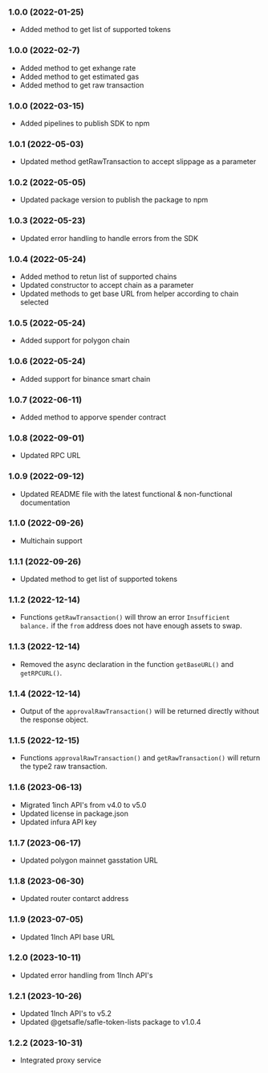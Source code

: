 ### 1.0.0 (2022-01-25)

- Added method to get list of supported tokens

### 1.0.0 (2022-02-7)

- Added method to get exhange rate
- Added method to get estimated gas
- Added method to get raw transaction

### 1.0.0 (2022-03-15)

- Added pipelines to publish SDK to npm 

### 1.0.1 (2022-05-03)

- Updated method getRawTransaction to accept slippage as a parameter

### 1.0.2 (2022-05-05)

- Updated package version to publish the package to npm

### 1.0.3 (2022-05-23)

- Updated error handling to handle errors from the SDK

### 1.0.4 (2022-05-24)

- Added method to retun list of supported chains
- Updated constructor to accept chain as a parameter
- Updated methods to get base URL from helper according to chain selected 

### 1.0.5 (2022-05-24)

- Added support for polygon chain

### 1.0.6 (2022-05-24)

- Added support for binance smart chain


### 1.0.7 (2022-06-11)

- Added method to apporve spender contract

### 1.0.8 (2022-09-01)

- Updated RPC URL

### 1.0.9 (2022-09-12)

- Updated README file with the latest functional & non-functional documentation

### 1.1.0 (2022-09-26)

- Multichain support

### 1.1.1 (2022-09-26)

- Updated method to get list of supported tokens

### 1.1.2 (2022-12-14)

- Functions `getRawTransaction()` will throw an error `Insufficient balance.` if the `from` address does not have enough assets to swap.

### 1.1.3 (2022-12-14)

- Removed the async declaration in the function `getBaseURL()` and `getRPCURL()`.

### 1.1.4 (2022-12-14)

- Output of the `approvalRawTransaction()` will be returned directly without the response object.

### 1.1.5 (2022-12-15)

- Functions `approvalRawTransaction()` and `getRawTransaction()` will return the type2 raw transaction.

### 1.1.6 (2023-06-13)

- Migrated 1inch API's from v4.0 to v5.0
- Updated license in package.json
- Updated infura API key

### 1.1.7 (2023-06-17)

- Updated polygon mainnet gasstation URL

### 1.1.8 (2023-06-30)

- Updated router contarct address

### 1.1.9 (2023-07-05)

- Updated 1Inch API base URL


### 1.2.0 (2023-10-11)

- Updated error handling from 1Inch API's
### 1.2.1 (2023-10-26)

- Updated 1Inch API's to v5.2
- Updated @getsafle/safle-token-lists package to v1.0.4

### 1.2.2 (2023-10-31)

- Integrated proxy service